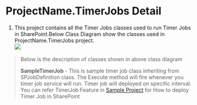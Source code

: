 # ProjectName.TimerJobs Detail #

  1. This project contains all the Timer Jobs classes used to run Timer Jobs in SharePoint.Below Class Diagram show the classes used in ProjectName.TimerJobs project.  <br><img src='http://visual-studio-sharepoint-project-template.googlecode.com/svn/wiki/Images/Timer.Class2.png' />
</li></ul><blockquote>Below is the description of classes shown in above class diagram

**SampleTimerJob** - This is sample timer job class inheriting from SPJobDefinition class. The Execute method will fire whenever you timer job service will run. Timer job will deployed on specific interval. You can refer TimerJob Feature in [Sample Project](http://code.google.com/p/visual-studio-sharepoint-project-template/wiki/Sample) for How to deploy Timer Job in SharePoint